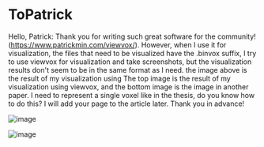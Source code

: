 # ToPatrick
Hello, Patrick:
Thank you for writing such great software for the community!(https://www.patrickmin.com/viewvox/).
However, when I use it for visualization, the files that need to be visualized have the .binvox suffix, I try to use viewvox for visualization and take screenshots, but the visualization results don't seem to be in the same format as I need.
the image above is the result of my visualization using The top image is the result of my visualization using viewvox, and the bottom image is the image in another paper. 
I need to represent a single voxel like in the thesis, do you know how to do this? I will add your page to the article later. Thank you in advance!


![image](https://user-images.githubusercontent.com/62494818/193573503-7cc67214-c44c-4daa-ac70-7429b2431cdc.png)

![image](https://user-images.githubusercontent.com/62494818/193573565-015726a9-47d2-4a3d-8f1f-05749ba3cf9e.png)

